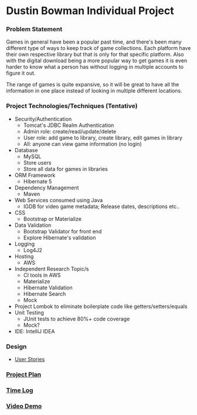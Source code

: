 # Dustin Bowman Individual Project

### Problem Statement
Games in general have been a popular past time, and there's been
many different type of ways to keep track of game collections. Each 
platform have their own respective library but that is only for that specific
platform. Also with the digital download being a more popular way to get games
it is even harder to know what a person has without logging in multiple
accounts to figure it out. 

The range of games is quite expansive, so it will be great to have
all the information in one place instead of looking in multiple different locations.

### Project Technologies/Techniques (Tentative)

* Security/Authentication
  * Tomcat's JDBC Realm Authentication
  * Admin role: create/read/update/delete
  * User role: add game to library, create library, edit games in library
  * All: anyone can view game information (no login)
* Database
  * MySQL
  * Store users
  * Store all data for games in libraries
* ORM Framework
  * Hibernate 5
* Dependency Management
  * Maven
* Web Services consumed using Java
  * IGDB for video game metadata; Release dates, descriptions etc..
* CSS 
  * Bootstrap or Materialize
* Data Validation
  * Bootstrap Validator for front end
  * Explore Hibernate's validation
* Logging
  * Log4J2 
* Hosting
  * AWS
* Independent Research Topic/s
  * CI tools in AWS
  * Materialize
  * Hibernate Validation
  * Hibernate Search
  * Mock
* Project Lombok to eliminate boilerplate code like getters/setters/equals
* Unit Testing
  * JUnit tests to achieve 80%+ code coverage
  * Mock? 
* IDE: IntelliJ IDEA


### Design

* [User Stories](DesignDocuments/userStories.md)


### [Project Plan](ProjectPlan.md)

### [Time Log](DesignDocuments/timeLog.md)
### [Video Demo](https://www.youtube.com/watch?v=eHlguPU_qLw)
